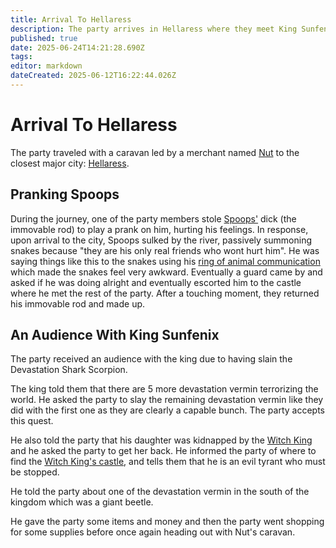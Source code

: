 ```yaml
---
title: Arrival To Hellaress
description: The party arrives in Hellaress where they meet King Sunfenix
published: true
date: 2025-06-24T14:21:28.690Z
tags: 
editor: markdown
dateCreated: 2025-06-12T16:22:44.026Z
---
```


# Arrival To Hellaress
The party traveled with a caravan led by a merchant named [Nut](/characters/bane) to the closest major city: [Hellaress](/locations/Ereriad/Hellaress).


## Pranking Spoops
During the journey, one of the party members stole [Spoops'](/characters/spoops) dick (the immovable rod) to play a prank on him, hurting his feelings. In response, upon arrival to the city, Spoops sulked by the river, passively summoning snakes because "they are his only real friends who wont hurt him". He was saying things like this to the snakes using his [ring of animal communication](/items/Ring-Of-Animal-Communication) which made the snakes feel very awkward. Eventually a guard came by and asked if he was doing alright and eventually escorted him to the castle where he met the rest of the party. After a touching moment, they returned his immovable rod and made up.


## An Audience With King Sunfenix
The party received an audience with the king due to having slain the Devastation Shark Scorpion.

The king told them that there are 5 more devastation vermin terrorizing the world. He asked the party to slay the remaining devastation vermin like they did with the first one as they are clearly a capable bunch. The party accepts this quest. 

He also told the party that his daughter was kidnapped by the [Witch King](/characters/bane) and he asked the party to get her back. He informed the party of where to find the [Witch King's castle](/locations/Ereriad/witch-kings-castle), and tells them that he is an evil tyrant who must be stopped.

He told the party about one of the devastation vermin in the south of the kingdom which was a giant beetle. 

He gave the party some items and money and then the party went shopping for some supplies before once again heading out with Nut's caravan.